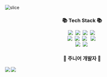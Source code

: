 ![slice](https://capsule-render.vercel.app/api?type=slice&color=auto&height=200&text=ChaeHo95&fontAlign=70&rotate=13&fontAlignY=25&descAlign=70.&descAlignY=44)

<h3 align="center">📚 Tech Stack 📚</h3>
<p align="center">
  <img src="https://img.shields.io/badge/HTML5-E34F26?style=flat-square&logo=HTML5&logoColor=white"/>&nbsp
  <img src="https://img.shields.io/badge/CSS3-1572B6?style=flat-square&logo=CSS3&logoColor=white"/></a>&nbsp
  <img src="https://img.shields.io/badge/Java-007396?style=flat-square&logo=JAVA&logoColor=white"/></a>&nbsp
  <img src="https://img.shields.io/badge/Javascript-ffb13b?style=flat-square&logo=JavaScript&logoColor=white"/></a>&nbsp 
  
  
  <br>
 <a>
  <img src="https://img.shields.io/badge/Spring-6DB33F?style=flat-square&logo=Spring&logoColor=white"/></a>&nbsp
  <img src="https://img.shields.io/badge/SpringBoot-6DB33F?style=flat-square&logo=SpringBoot&logoColor=white"/></a>&nbsp 
  <img src="https://img.shields.io/badge/Node.js-339933?style=flat-square&logo=Node.js&logoColor=white"/>
  </a>&nbsp
  <img src="https://img.shields.io/badge/React-61DAFB?style=flat-square&logo=React&logoColor=white"/></a>&nbsp

   
   <br>
  <img src="https://img.shields.io/badge/Mysql-4479A1?style=flat-square&logo=MySql&logoColor=white"/></a>&nbsp 
  <img src="https://img.shields.io/badge/Oracle-F80000?style=flat-square&logo=Oracle&logoColor=white"/></a>&nbsp 
</p>


<h3 align="center">🌱 주니어 개발자 🌱</h3>
<p>
  <a href="s">
    <img src="https://github-readme-stats.vercel.app/api/top-langs/?username=ChaeHo95&exclude_repo=ChaeHo95.github.io&layout=compact&theme=tokyonight" align="left"/>
  </a>
</p>
<p>
  <a href="s">
    <img src="https://github-readme-stats.vercel.app/api?username=ChaeHo95&theme=tokyonight&show_icons=true" align="left"/>
  </a>
</p>


<!--
**ChaeHo95/ChaeHo95** is a ✨ _special_ ✨ repository because its `README.md` (this file) appears on your GitHub profile.

Here are some ideas to get you started:

- 🔭 I’m currently working on ...
- 🌱 I’m currently learning ...
- 👯 I’m looking to collaborate on ...
- 🤔 I’m looking for help with ...
- 💬 Ask me about ...
- 📫 How to reach me: ...
- 😄 Pronouns: ...
- ⚡ Fun fact: ...
-->

